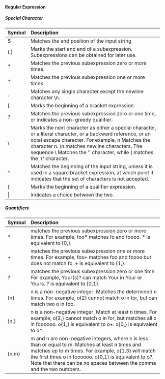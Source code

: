 #### Regular Expression

##### Special Character

| Symbol | Description                                                                                                                                                                                                                                                                                  |
| :----- | :------------------------------------------------------------------------------------------------------------------------------------------------------------------------------------------------------------------------------------------------------------------------------------------- |
| $      | Matches the end position of the input string.                                                                                                                                                                                                                                                |
| (,)    | Marks the start and end of a subexpression. Subexpressions can be obtained for later use.                                                                                                                                                                                                    |
| *      | Matches the previous subexpression zero or more times.                                                                                                                                                                                                                                       |
| +      | Matches the previous subexpression one or more times.                                                                                                                                                                                                                                        |
| .      | Matches any single character except the newline character \n.                                                                                                                                                                                                                                |
| [      | Marks the beginning of a bracket expression.                                                                                                                                                                                                                                                 |
| ?      | Matches the previous subexpression zero or one time, or indicates a non-greedy qualifier.                                                                                                                                                                                                    |
| \      | Marks the next character as either a special character, or a literal character, or a backward reference, or an octal escape character. For example, n Matches the character n. \n matches newline characters. The sequence \\ Matches the '\' character, while \( matches the '(' character. |
| ^      | Matches the beginning of the input string, unless it is used in a square bracket expression, at which point it indicates that the set of characters is not accepted.                                                                                                                         |
| {      | Marks the beginning of a qualifier expression.                                                                                                                                                                                                                                               |
| \|     | Indicates a choice between the two.                                                                                                                                                                                                                                                          |



##### Quantifiers

| Symbol | Description                                                                                                                                                                                                                                                                                 |
| :----- | :------------------------------------------------------------------------------------------------------------------------------------------------------------------------------------------------------------------------------------------------------------------------------------------ |
| *      | matches the previous subexpression zero or more times. For example, foo* matches fo and foooo. * is equivalent to {0,}.                                                                                                                                                                     |
| +      | matches the previous subexpression one or more times. For example, foo+ matches foo and foooo but does not match fo. + is equivalent to {1,}.                                                                                                                                               |
| ?      | matches the previous subexpression zero or one time. For example, Your(s)? can match Your in Your or Yours. ? is equivalent to {0,1}.                                                                                                                                                       |
| {n}    | n is a non-negative integer. Matches the determined n times. For example, o{2} cannot match o in for, but can match two o in foo.                                                                                                                                                            |
| {n,}   | n is a non-negative integer. Match at least n times. For example, o{2,} cannot match o in for, but matches all o in foooooo. o{1,} is equivalent to o+. o{0,} is equivalent to o*.                                                                                                          |
| {n,m}  | m and n are non-negative integers, where n is less than or equal to m. Matches at least n times and matches up to m times. For example, o{1,3} will match the first three o in foooooo. o{0,1} is equivalent to o?. Note that there can be no spaces between the comma and the two numbers. |



